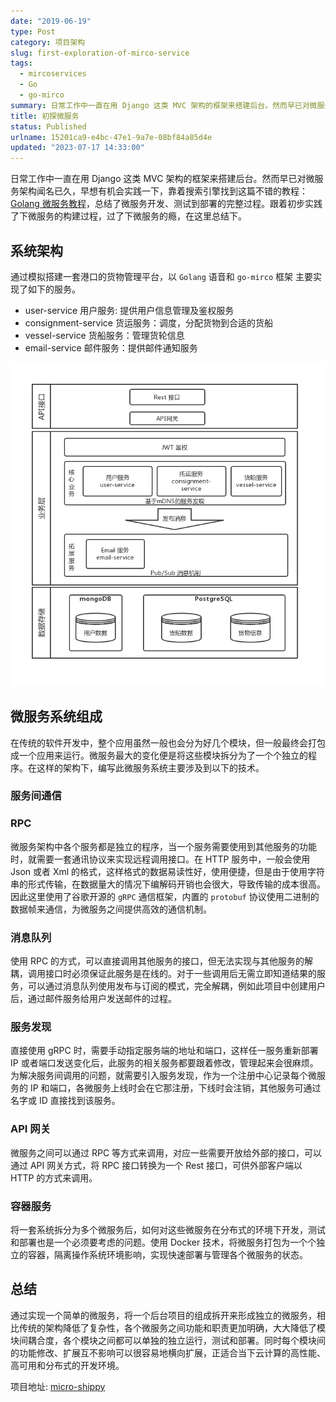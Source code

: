 ```yaml
---
date: "2019-06-19"
type: Post
category: 项目架构
slug: first-exploration-of-mirco-service
tags:
  - mircoservices
  - Go
  - go-mirco
summary: 日常工作中一直在用 Django 这类 MVC 架构的框架来搭建后台。然而早已对微服务架构闻名已久，早想有机会实践一下，靠着搜索引擎找到这篇不错的教程：Golang 微服务教程，总结了微服务开发、测试到部署的完整过程。跟着初步实践了下微服务的构建过程，过了下微服务的瘾，在这里总结下。
title: 初探微服务
status: Published
urlname: 15201ca9-e4bc-47e1-9a7e-08bf84a85d4e
updated: "2023-07-17 14:33:00"
---
```


日常工作中一直在用 Django 这类 MVC 架构的框架来搭建后台。然而早已对微服务架构闻名已久，早想有机会实践一下，靠着搜索引擎找到这篇不错的教程：[Golang 微服务教程](https://wuyin.io/2018/05/10/microservices-part-1-introduction-and-consignment-service/)，总结了微服务开发、测试到部署的完整过程。跟着初步实践了下微服务的构建过程，过了下微服务的瘾，在这里总结下。

## 系统架构

通过模拟搭建一套港口的货物管理平台，以 `Golang` 语音和 `go-mirco` 框架 主要实现了如下的服务。

- user-service 用户服务: 提供用户信息管理及鉴权服务
- consignment-service 货运服务：调度，分配货物到合适的货船
- vessel-service 货船服务：管理货轮信息
- email-service 邮件服务：提供邮件通知服务

![](../../images/119f10744523e77170e8994d53698390.jpg)

## 微服务系统组成

在传统的软件开发中，整个应用虽然一般也会分为好几个模块，但一般最终会打包成一个应用来运行。微服务最大的变化便是将这些模块拆分为了一个个独立的程序。在这样的架构下，编写此微服务系统主要涉及到以下的技术。

### 服务间通信

### RPC

微服务架构中各个服务都是独立的程序，当一个服务需要使用到其他服务的功能时，就需要一套通讯协议来实现远程调用接口。在 HTTP 服务中，一般会使用 Json 或者 Xml 的格式，这样格式的数据易读性好，使用便捷，但是由于使用字符串的形式传输，在数据量大的情况下编解码开销也会很大，导致传输的成本很高。因此这里使用了谷歌开源的 `gRPC` 通信框架，内置的 `protobuf` 协议使用二进制的数据帧来通信，为微服务之间提供高效的通信机制。

### 消息队列

使用 RPC 的方式，可以直接调用其他服务的接口，但无法实现与其他服务的解耦，调用接口时必须保证此服务是在线的。对于一些调用后无需立即知道结果的服务，可以通过消息队列使用发布与订阅的模式，完全解耦，例如此项目中创建用户后，通过邮件服务给用户发送邮件的过程。

### 服务发现

直接使用 gRPC 时，需要手动指定服务端的地址和端口，这样任一服务重新部署 IP 或者端口发送变化后，此服务的相关服务都要跟着修改，管理起来会很麻烦。为解决服务间调用的问题，就需要引入服务发现，作为一个注册中心记录每个微服务的 IP 和端口，各微服务上线时会在它那注册，下线时会注销，其他服务可通过名字或 ID 直接找到该服务。

### API 网关

微服务之间可以通过 RPC 等方式来调用，对应一些需要开放给外部的接口，可以通过 API 网关方式，将 RPC 接口转换为一个 Rest 接口，可供外部客户端以 HTTP 的方式来调用。

### 容器服务

将一套系统拆分为多个微服务后，如何对这些微服务在分布式的环境下开发，测试和部署也是一个必须要考虑的问题。使用 Docker 技术，将微服务打包为一个个独立的容器，隔离操作系统环境影响，实现快速部署与管理各个微服务的状态。

## 总结

通过实现一个简单的微服务，将一个后台项目的组成拆开来形成独立的微服务，相比传统的架构降低了复杂性，各个微服务之间功能和职责更加明确，大大降低了模块间耦合度，各个模块之间都可以单独的独立运行，测试和部署。同时每个模块间的功能修改、扩展互不影响可以很容易地横向扩展，正适合当下云计算的高性能、高可用和分布式的开发环境。

项目地址: [micro-shippy](https://github.com/wanghaoxi3000/micro-shippy)
